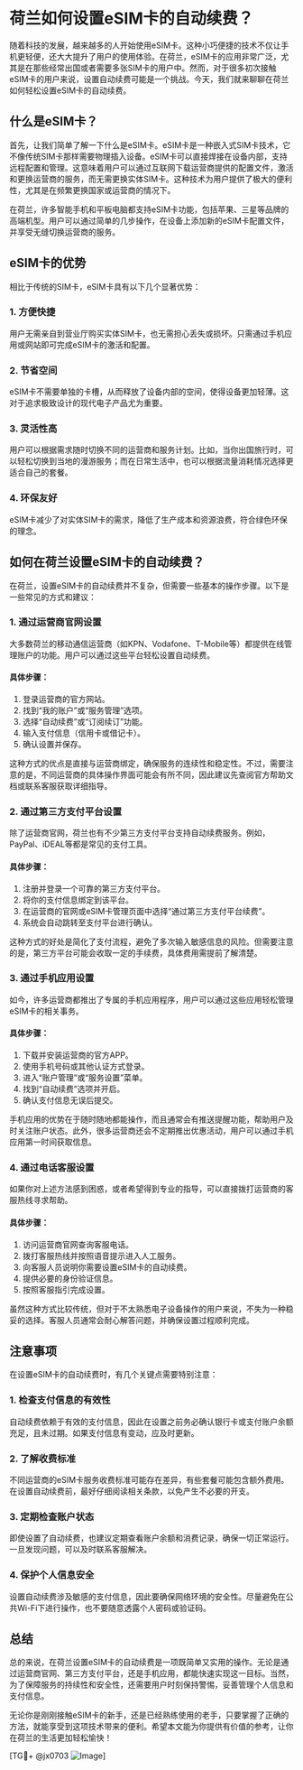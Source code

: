 # 荷兰如何设置eSIM卡的自动续费？

随着科技的发展，越来越多的人开始使用eSIM卡。这种小巧便捷的技术不仅让手机更轻便，还大大提升了用户的使用体验。在荷兰，eSIM卡的应用非常广泛，尤其是在那些经常出国或者需要多张SIM卡的用户中。然而，对于很多初次接触eSIM卡的用户来说，设置自动续费可能是一个挑战。今天，我们就来聊聊在荷兰如何轻松设置eSIM卡的自动续费。

## 什么是eSIM卡？

首先，让我们简单了解一下什么是eSIM卡。eSIM卡是一种嵌入式SIM卡技术，它不像传统SIM卡那样需要物理插入设备。eSIM卡可以直接焊接在设备内部，支持远程配置和管理。这意味着用户可以通过互联网下载运营商提供的配置文件，激活和更换运营商的服务，而无需更换实体SIM卡。这种技术为用户提供了极大的便利性，尤其是在频繁更换国家或运营商的情况下。

在荷兰，许多智能手机和平板电脑都支持eSIM卡功能，包括苹果、三星等品牌的高端机型。用户可以通过简单的几步操作，在设备上添加新的eSIM卡配置文件，并享受无缝切换运营商的服务。

## eSIM卡的优势

相比于传统的SIM卡，eSIM卡具有以下几个显著优势：

### 1. **方便快捷**
   用户无需亲自到营业厅购买实体SIM卡，也无需担心丢失或损坏。只需通过手机应用或网站即可完成eSIM卡的激活和配置。

### 2. **节省空间**
   eSIM卡不需要单独的卡槽，从而释放了设备内部的空间，使得设备更加轻薄。这对于追求极致设计的现代电子产品尤为重要。

### 3. **灵活性高**
   用户可以根据需求随时切换不同的运营商和服务计划。比如，当你出国旅行时，可以轻松切换到当地的漫游服务；而在日常生活中，也可以根据流量消耗情况选择更适合自己的套餐。

### 4. **环保友好**
   eSIM卡减少了对实体SIM卡的需求，降低了生产成本和资源浪费，符合绿色环保的理念。

## 如何在荷兰设置eSIM卡的自动续费？

在荷兰，设置eSIM卡的自动续费并不复杂，但需要一些基本的操作步骤。以下是一些常见的方式和建议：

### 1. **通过运营商官网设置**

大多数荷兰的移动通信运营商（如KPN、Vodafone、T-Mobile等）都提供在线管理账户的功能。用户可以通过这些平台轻松设置自动续费。

#### 具体步骤：
1. 登录运营商的官方网站。
2. 找到“我的账户”或“服务管理”选项。
3. 选择“自动续费”或“订阅续订”功能。
4. 输入支付信息（信用卡或借记卡）。
5. 确认设置并保存。

这种方式的优点是直接与运营商绑定，确保服务的连续性和稳定性。不过，需要注意的是，不同运营商的具体操作界面可能会有所不同，因此建议先查阅官方帮助文档或联系客服获取详细指导。

### 2. **通过第三方支付平台设置**

除了运营商官网，荷兰也有不少第三方支付平台支持自动续费服务。例如，PayPal、iDEAL等都是常见的支付工具。

#### 具体步骤：
1. 注册并登录一个可靠的第三方支付平台。
2. 将你的支付信息绑定到该平台。
3. 在运营商的官网或eSIM卡管理页面中选择“通过第三方支付平台续费”。
4. 系统会自动跳转至支付平台进行确认。

这种方式的好处是简化了支付流程，避免了多次输入敏感信息的风险。但需要注意的是，第三方平台可能会收取一定的手续费，具体费用需提前了解清楚。

### 3. **通过手机应用设置**

如今，许多运营商都推出了专属的手机应用程序，用户可以通过这些应用轻松管理eSIM卡的相关事务。

#### 具体步骤：
1. 下载并安装运营商的官方APP。
2. 使用手机号码或其他认证方式登录。
3. 进入“账户管理”或“服务设置”菜单。
4. 找到“自动续费”选项并开启。
5. 确认支付信息无误后提交。

手机应用的优势在于随时随地都能操作，而且通常会有推送提醒功能，帮助用户及时关注账户状态。此外，很多运营商还会不定期推出优惠活动，用户可以通过手机应用第一时间获取信息。

### 4. **通过电话客服设置**

如果你对上述方法感到困惑，或者希望得到专业的指导，可以直接拨打运营商的客服热线寻求帮助。

#### 具体步骤：
1. 访问运营商官网查询客服电话。
2. 拨打客服热线并按照语音提示进入人工服务。
3. 向客服人员说明你需要设置eSIM卡的自动续费。
4. 提供必要的身份验证信息。
5. 按照客服指引完成设置。

虽然这种方式比较传统，但对于不太熟悉电子设备操作的用户来说，不失为一种稳妥的选择。客服人员通常会耐心解答问题，并确保设置过程顺利完成。

## 注意事项

在设置eSIM卡的自动续费时，有几个关键点需要特别注意：

### 1. **检查支付信息的有效性**
   自动续费依赖于有效的支付信息，因此在设置之前务必确认银行卡或支付账户余额充足，且未过期。如果支付信息有变动，应及时更新。

### 2. **了解收费标准**
   不同运营商的eSIM卡服务收费标准可能存在差异，有些套餐可能包含额外费用。在设置自动续费前，最好仔细阅读相关条款，以免产生不必要的开支。

### 3. **定期检查账户状态**
   即使设置了自动续费，也建议定期查看账户余额和消费记录，确保一切正常运行。一旦发现问题，可以及时联系客服解决。

### 4. **保护个人信息安全**
   设置自动续费涉及敏感的支付信息，因此要确保网络环境的安全性。尽量避免在公共Wi-Fi下进行操作，也不要随意透露个人密码或验证码。

## 总结

总的来说，在荷兰设置eSIM卡的自动续费是一项既简单又实用的操作。无论是通过运营商官网、第三方支付平台，还是手机应用，都能快速实现这一目标。当然，为了保障服务的持续性和安全性，还需要用户时刻保持警惕，妥善管理个人信息和支付信息。

无论你是刚刚接触eSIM卡的新手，还是已经熟练使用的老手，只要掌握了正确的方法，就能享受到这项技术带来的便利。希望本文能为你提供有价值的参考，让你在荷兰的生活更加轻松愉快！

[TG💪+ @jx0703 ![Image](https://github.com/user-attachments/assets/dbca1d08-cadb-493c-b0ec-ad6f7a83f270)]